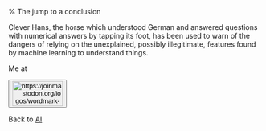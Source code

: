 % The jump to a conclusion

Clever Hans, the horse which understood German and answered questions with numerical answers by tapping its foot, has been used to warn of the dangers of relying on the unexplained, possibly illegitimate, features found by machine learning to understand things.


Me at
<form action='https://mastodon.sdf.org/@drbean'>
<button type='submit' class='btn'>
<img src='./mastodon.svg'
alt='https://joinmastodon.org/logos/wordmark-black-text.svg'
style='width:100px;height:50px'/>
</button></form>

Back to [AI](AI.html)
